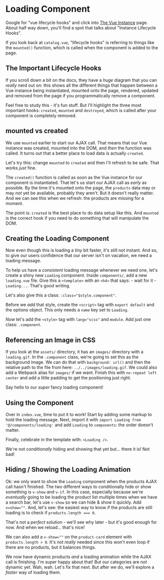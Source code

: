 # Loading Component

Google for "vue lifecycle hooks" and click into
[The Vue Instance](https://vuejs.org/v2/guide/instance.html#Instance-Lifecycle-Hooks)
page. About half way down, you'll find a spot that talks about "Instance Lifecycle Hooks".

If you look back at `catalog.vue`, "lifecycle hooks" is referring to things like
the `mounted()` function, which is called when the component is added to the page.

## The Important Lifecycle Hooks

If you scroll down a bit on the docs, they have a *huge* diagram that you can
*really* nerd out on: this shows all the different things that happen between
a Vue instance being instantiated, mounted onto the page, rendered, updated
and removed from the page if you programmatically remove a component.

Feel free to study this - it's fun stuff. But I'll highlight the three most
important hooks: `created`, `mounted` and `destroyed`, which is called after
your component is completely removed.

## mounted vs created

We use `mounted` earlier to start our AJAX call. That means that our Vue instance
was created, mounted into the DOM, and *then* the function was called. It turns
out that a better place to load data is actually `created`.

Let's try this: change `mounted` to `created` and then I'll refresh to be safe.
That works *just* fine.

The `created()` function is called as *soon* as the Vue instance for our component
is instantiated. That let's us start our AJAX call as *early* as possible. By the
time it's mounted onto the page, the `products` data may or may *not* yet be available,
probably they aren't. But it doesn't really matter. And we can see this when we
refresh: the products are *missing* for a moment.

The point is: `created` is the best place to do data setup like this. And `mounted`
is the correct hook if you need to do something that will manipulate the DOM.

## Creating the Loading Component

Now even though this is loading a *tiny* bit faster, it's still not instant. And
so, to give our users confidence that our server isn't on vacation, we need a
loading message.

To help us have a *consistent* loading message whenever we need one, let's create
a shiny new `Loading` component. Inside `components/`, add a new `loading.vue`
file. Give this a `<template>` with an `<h4>` that says: - wait for it -
`Loading...`. That's good writing.

Let's also give this a class: `:class="$style.component"`.

Before we *add* that style, create the `<script>` tag with `export default` and
the options object. This only needs a `name` key set to `Loading`.

*Now* let's add the `<style>` tag with `lang="scss"` and `module`. Add just
one class: `.component`.

## Referencing an Image in CSS

If you look at the `assets/` directory, it has an `images/` directory with a
`loading.gif`. In the `.component` class, we're going to set this as the background
image. We can do that with `background: url()` and then the relative path to the
file from here: `../../images/loading.gif`. We could also add a Webpack alias for
`images/` if we want. Finish this with `no-repeat left center` and add a little
padding to get the positioning just right.

Say hello to our *super* fancy loading component!

## Using the Component

Over in `index.vue`, time to put it to work! Start by adding some markup to hold
the loading message. Next, import it with `import Loading from '@/components/loading'`
and add `Loading` to `components`: the order doesn't matter.

Finally, celebrate in the template with: `<Loading />`.

We're not *conditionally* hiding and showing that yet but... there it is! Not bad!

## Hiding / Showing the Loading Animation

Ok: we only want to show the `Loading` component when the products AJAX
call hasn't finished. The two different ways to conditionally hide or show something
is `v-show` and `v-if`. In this case, especially because we're *eventually* going
to be loading the product list multiple times when we have a search bar, let's use
`v-show` so we can hide & show it quickly. Add `v=show=""`. And, let's see: the
easiest way to know if the products are still loading is to check if
`products.length === 0`.

That's not a *perfect* solution - we'll see why later - but it's good enough
for now. And when we reload... that's nice!

We can also add a `v-show=""` on the `product-card` element with
`products.length > 0`. It's not *really* needed since this won't even loop if there
are no products, but it balances things.

We now have dynamic products *and* a loading animation while the AJAX call is
finishing. I'm super happy about that! But our categories are *not* dynamic yet.
Wah, wah. Let's fix that next. But after we do, we'll explore a *faster* way of
loading them.
